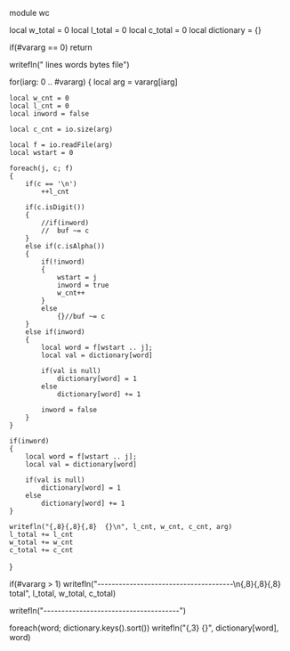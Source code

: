 module wc

local w_total = 0
local l_total = 0
local c_total = 0
local dictionary = {}

if(#vararg == 0)
	return

writefln("   lines   words   bytes  file")

for(iarg: 0 .. #vararg)
{
	local arg = vararg[iarg]

	local w_cnt = 0
	local l_cnt = 0
	local inword = false

	local c_cnt = io.size(arg)

	local f = io.readFile(arg)
	local wstart = 0

	foreach(j, c; f)
	{
		if(c == '\n')
			++l_cnt

		if(c.isDigit())
		{
			//if(inword)
			//	buf ~= c
		}
		else if(c.isAlpha())
		{
			if(!inword)
			{
				wstart = j
				inword = true
				w_cnt++
			}
			else
				{}//buf ~= c
		}
		else if(inword)
		{
			local word = f[wstart .. j];
			local val = dictionary[word]

			if(val is null)
				dictionary[word] = 1
			else
				dictionary[word] += 1

			inword = false
		}
	}

	if(inword)
	{
		local word = f[wstart .. j];
		local val = dictionary[word]

		if(val is null)
			dictionary[word] = 1
		else
			dictionary[word] += 1
	}

	writefln("{,8}{,8}{,8}  {}\n", l_cnt, w_cnt, c_cnt, arg)
	l_total += l_cnt
	w_total += w_cnt
	c_total += c_cnt
}

if(#vararg > 1)
	writefln("--------------------------------------\n{,8}{,8}{,8}  total", l_total, w_total, c_total)

writefln("--------------------------------------")

foreach(word; dictionary.keys().sort())
	writefln("{,3} {}", dictionary[word], word)